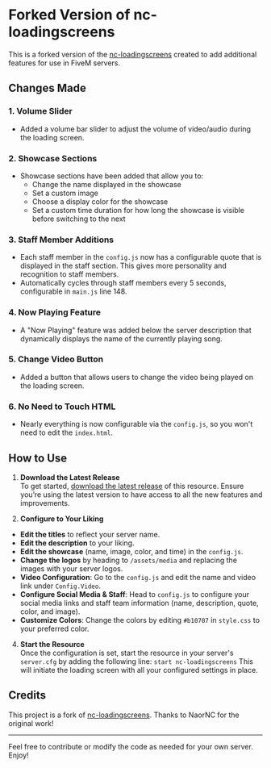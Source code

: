 # Forked Version of nc-loadingscreens

This is a forked version of the [nc-loadingscreens](https://github.com/NaorNC/nc-loadingscreens) created to add additional features for use in FiveM servers.

## Changes Made

### 1. **Volume Slider**
- Added a volume bar slider to adjust the volume of video/audio during the loading screen.

### 2. **Showcase Sections**
- Showcase sections have been added that allow you to:
  - Change the name displayed in the showcase
  - Set a custom image
  - Choose a display color for the showcase
  - Set a custom time duration for how long the showcase is visible before switching to the next

### 3. **Staff Member Additions**
- Each staff member in the `config.js` now has a configurable quote that is displayed in the staff section. This gives more personality and recognition to staff members.
- Automatically cycles through staff members every 5 seconds, configurable in `main.js` line 148.

### 4. **Now Playing Feature**
- A "Now Playing" feature was added below the server description that dynamically displays the name of the currently playing song.

### 5. **Change Video Button**
- Added a button that allows users to change the video being played on the loading screen.

### 6. **No Need to Touch HTML**
- Nearly everything is now configurable via the `config.js`, so you won't need to edit the `index.html`.

## How to Use

1. **Download the Latest Release**  
   To get started, [download the latest release](link-to-latest-release) of this resource. Ensure you’re using the latest version to have access to all the new features and improvements.

2. **Configure to Your Liking**  
- **Edit the titles** to reflect your server name.
- **Edit the description** to your liking.
- **Edit the showcase** (name, image, color, and time) in the `config.js`.
- **Change the logos** by heading to `/assets/media` and replacing the images with your server logos.
- **Video Configuration**: Go to the `config.js` and edit the name and video link under `Config.Video`.
- **Configure Social Media & Staff**: Head to `config.js` to configure your social media links and staff team information (name, description, quote, color, and image).
- **Customize Colors**: Change the colors by editing `#b10707` in `style.css` to your preferred color.
   
4. **Start the Resource**  
   Once the configuration is set, start the resource in your server's `server.cfg` by adding the following line: ```start nc-loadingscreens``` This will initiate the loading screen with all your configured settings in place.

## Credits

This project is a fork of [nc-loadingscreens](https://github.com/NaorNC/nc-loadingscreens). Thanks to NaorNC for the original work!

---

Feel free to contribute or modify the code as needed for your own server. Enjoy!
